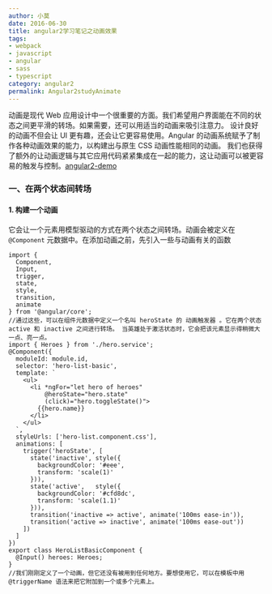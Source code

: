 ```yaml
---
author: 小莫
date: 2016-06-30
title: angular2学习笔记之动画效果
tags:
- webpack
- javascript
- angular
- sass
- typescript
category: angular2
permalink: Angular2studyAnimate
---
```

动画是现代 Web 应用设计中一个很重要的方面。我们希望用户界面能在不同的状态之间更平滑的转场。如果需要，还可以用适当的动画来吸引注意力。 设计良好的动画不但会让 UI 更有趣，还会让它更容易使用。Angular 的动画系统赋予了制作各种动画效果的能力，以构建出与原生 CSS 动画性能相同的动画。 我们也获得了额外的让动画逻辑与其它应用代码紧紧集成在一起的能力，这让动画可以被更容易的触发与控制。[angular2-demo](https://github.com/houko/angular2-demo)
<!-- more -->

### 一、在两个状态间转场
#### 1. 构建一个动画
它会让一个元素用模型驱动的方式在两个状态之间转场。动画会被定义在 `@Component` 元数据中。在添加动画之前，先引入一些与动画有关的函数

```
import {
  Component,
  Input,
  trigger,
  state,
  style,
  transition,
  animate
} from '@angular/core';
//通过这些，可以在组件元数据中定义一个名叫 heroState 的 动画触发器 。它在两个状态 active 和 inactive 之间进行转场。 当英雄处于激活状态时，它会把该元素显示得稍微大一点、亮一点。
import { Heroes } from './hero.service';
@Component({
  moduleId: module.id,
  selector: 'hero-list-basic',
  template: `
    <ul>
      <li *ngFor="let hero of heroes"
          @heroState="hero.state"
          (click)="hero.toggleState()">
        {{hero.name}}
      </li>
    </ul>
  `,
  styleUrls: ['hero-list.component.css'],
  animations: [
    trigger('heroState', [
      state('inactive', style({
        backgroundColor: '#eee',
        transform: 'scale(1)'
      })),
      state('active',   style({
        backgroundColor: '#cfd8dc',
        transform: 'scale(1.1)'
      })),
      transition('inactive => active', animate('100ms ease-in')),
      transition('active => inactive', animate('100ms ease-out'))
    ])
  ]
})
export class HeroListBasicComponent {
  @Input() heroes: Heroes;
}
//我们刚刚定义了一个动画，但它还没有被用到任何地方。要想使用它，可以在模板中用 @triggerName 语法来把它附加到一个或多个元素上。
```
